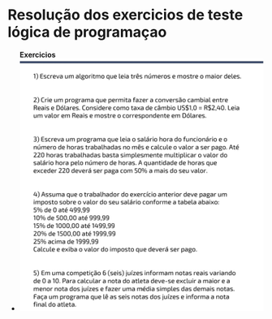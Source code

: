 <h1>Resolução dos exercicios de teste lógica de programaçao</h1>
<ul>
<strong>Exercicios</strong>
<li>
<img src="assets/exercicios1_5.jpg" alt="exercicios1_5">
</li>
</ul>

